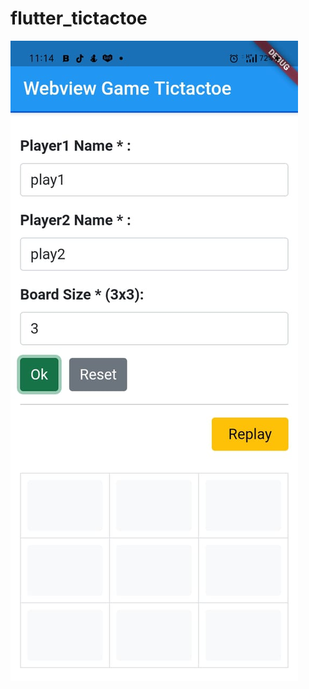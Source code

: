 # flutter_tictactoe

![alt_text](https://github.com/KhunbankDev/flutter-tictactoe-webview/blob/master/assets/164402492_3720833721345487_7603862319111204822_n.jpg)



